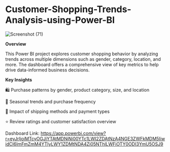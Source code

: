 # Customer-Shopping-Trends-Analysis-using-Power-BI

![Screenshot (71)](https://github.com/user-attachments/assets/a36915a4-4a3a-4b4c-b489-5420a8eb2417)


**Overview**

This Power BI project explores customer shopping behavior by analyzing trends across multiple dimensions such as gender, category, location, and more. The dashboard offers a comprehensive view of key metrics to help drive data-informed business decisions.

**Key Insights**

🛍️ Purchase patterns by gender, product category, size, and location

📆 Seasonal trends and purchase frequency

🚚 Impact of shipping methods and payment types

⭐ Review ratings and customer satisfaction overview

Dashboard Link: https://app.powerbi.com/view?r=eyJrIjoiMTcyOGJiYTAtMDNjNi00YTc1LWI2ZDAtNzA4NGE3ZWFkMDM5IiwidCI6ImFmZmM4YTIyLWY1ZDMtNDA4Zi05NThlLWFiOTY0ODI3YmU5OSJ9
